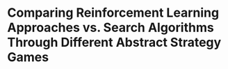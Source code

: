 # Comparing Reinforcement Learning Approaches vs. Search Algorithms Through Different Abstract Strategy Games
